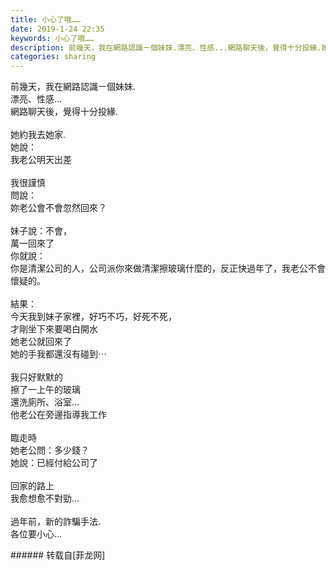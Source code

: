 ```yaml
---
title: 小心了哦……
date: 2019-1-24 22:35
keywords: 小心了哦……
description: 前幾天，我在網路認識ㄧ個妹妹.漂亮、性感...網路聊天後，覺得十分投緣.她約我去她家.她說：我老公明天出差我很謹慎問說：妳老公會不會忽然回來？妹子說：不會，萬一回來了你就說：你是清潔公司的人，公司派你來做清潔擦玻璃什麼的，反正快過年了，我老公不會懷疑的。結果：今天我到妹子家裡，好巧不巧，好死不死，才剛坐下來要喝白開水她老公就回來了她的手我都還沒有碰到⋯我只好默默的擦了一上午的玻璃還洗廁所、浴室…他老公在旁邊指導我工作臨走時她老公問：多少錢？她說：已經付給公司了回家的路上我愈想愈不對勁…過年前，新的詐騙手法.各位要小心...
categories: sharing
---
```

<td class="t_f" id="postmessage_2789852">

前幾天，我在網路認識ㄧ個妹妹.<br/>
漂亮、性感...<br/>
網路聊天後，覺得十分投緣.<br/>
<br/>
她約我去她家.<br/>
她說：<br/>
我老公明天出差<br/>
<br/>
我很謹慎<br/>
問說：<br/>
妳老公會不會忽然回來？<br/>
<br/>
妹子說：不會，<br/>
萬一回來了<br/>
你就說：<br/>
你是清潔公司的人，公司派你來做清潔擦玻璃什麼的，反正快過年了，我老公不會懷疑的。<br/>
<br/>
結果：<br/>
今天我到妹子家裡，好巧不巧，好死不死，<br/>
才剛坐下來要喝白開水<br/>
她老公就回來了<br/>
她的手我都還沒有碰到⋯<br/>
<br/>
我只好默默的<br/>
擦了一上午的玻璃<br/>
還洗廁所、浴室…<br/>
他老公在旁邊指導我工作<br/>
<br/>
臨走時<br/>
她老公問：多少錢？<br/>
她說：已經付給公司了<br/>
<br/>
回家的路上<br/>
我愈想愈不對勁…<br/>
<br/>
過年前，新的詐騙手法.<br/>
各位要小心...<br/>
</td>
###### 转载自[菲龙网]